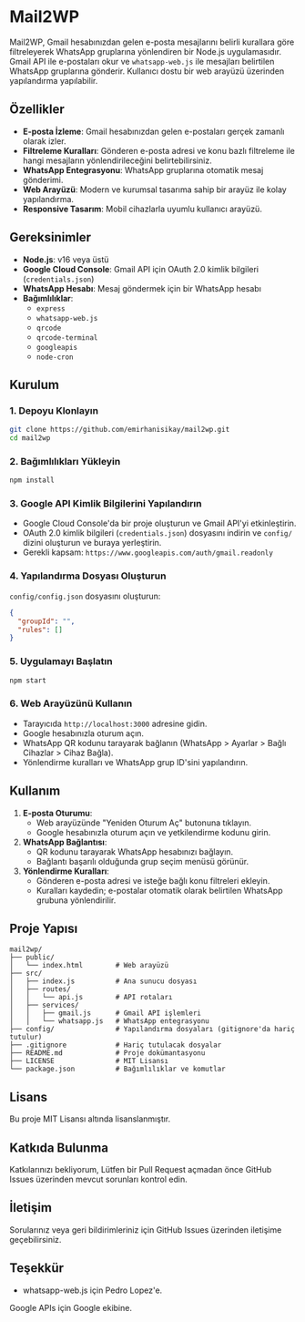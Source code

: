 # Mail2WP

Mail2WP, Gmail hesabınızdan gelen e-posta mesajlarını belirli kurallara göre filtreleyerek WhatsApp gruplarına yönlendiren bir Node.js uygulamasıdır. Gmail API ile e-postaları okur ve `whatsapp-web.js` ile mesajları belirtilen WhatsApp gruplarına gönderir. Kullanıcı dostu bir web arayüzü üzerinden yapılandırma yapılabilir.

## Özellikler

- **E-posta İzleme**: Gmail hesabınızdan gelen e-postaları gerçek zamanlı olarak izler.
- **Filtreleme Kuralları**: Gönderen e-posta adresi ve konu bazlı filtreleme ile hangi mesajların yönlendirileceğini belirtebilirsiniz.
- **WhatsApp Entegrasyonu**: WhatsApp gruplarına otomatik mesaj gönderimi.
- **Web Arayüzü**: Modern ve kurumsal tasarıma sahip bir arayüz ile kolay yapılandırma.
- **Responsive Tasarım**: Mobil cihazlarla uyumlu kullanıcı arayüzü.

## Gereksinimler

- **Node.js**: v16 veya üstü
- **Google Cloud Console**: Gmail API için OAuth 2.0 kimlik bilgileri (`credentials.json`)
- **WhatsApp Hesabı**: Mesaj göndermek için bir WhatsApp hesabı
- **Bağımlılıklar**:
  - `express`
  - `whatsapp-web.js`
  - `qrcode`
  - `qrcode-terminal`
  - `googleapis`
  - `node-cron`

## Kurulum

### 1. Depoyu Klonlayın

```bash
git clone https://github.com/emirhanisikay/mail2wp.git
cd mail2wp
```

### 2. Bağımlılıkları Yükleyin

```bash
npm install
```

### 3. Google API Kimlik Bilgilerini Yapılandırın

- Google Cloud Console'da bir proje oluşturun ve Gmail API'yi etkinleştirin.
- OAuth 2.0 kimlik bilgileri (`credentials.json`) dosyasını indirin ve `config/` dizini oluşturun ve buraya yerleştirin.
- Gerekli kapsam: `https://www.googleapis.com/auth/gmail.readonly`

### 4. Yapılandırma Dosyası Oluşturun

`config/config.json` dosyasını oluşturun:

```json
{
  "groupId": "",
  "rules": []
}
```

### 5. Uygulamayı Başlatın

```bash
npm start
```

### 6. Web Arayüzünü Kullanın

- Tarayıcıda `http://localhost:3000` adresine gidin.
- Google hesabınızla oturum açın.
- WhatsApp QR kodunu tarayarak bağlanın (WhatsApp &gt; Ayarlar &gt; Bağlı Cihazlar &gt; Cihaz Bağla).
- Yönlendirme kuralları ve WhatsApp grup ID'sini yapılandırın.

## Kullanım

1. **E-posta Oturumu**:
   - Web arayüzünde "Yeniden Oturum Aç" butonuna tıklayın.
   - Google hesabınızla oturum açın ve yetkilendirme kodunu girin.
2. **WhatsApp Bağlantısı**:
   - QR kodunu tarayarak WhatsApp hesabınızı bağlayın.
   - Bağlantı başarılı olduğunda grup seçim menüsü görünür.
3. **Yönlendirme Kuralları**:
   - Gönderen e-posta adresi ve isteğe bağlı konu filtreleri ekleyin.
   - Kuralları kaydedin; e-postalar otomatik olarak belirtilen WhatsApp grubuna yönlendirilir.

## Proje Yapısı

```
mail2wp/
├── public/
│   └── index.html        # Web arayüzü
├── src/
│   ├── index.js          # Ana sunucu dosyası
│   ├── routes/
│   │   └── api.js        # API rotaları
│   ├── services/
│   │   ├── gmail.js      # Gmail API işlemleri
│   │   └── whatsapp.js   # WhatsApp entegrasyonu
├── config/               # Yapılandırma dosyaları (gitignore'da hariç tutulur)
├── .gitignore            # Hariç tutulacak dosyalar
├── README.md             # Proje dokümantasyonu
├── LICENSE               # MIT Lisansı
└── package.json          # Bağımlılıklar ve komutlar
```

## Lisans

Bu proje MIT Lisansı altında lisanslanmıştır.

## Katkıda Bulunma

Katkılarınızı bekliyorum, Lütfen bir Pull Request açmadan önce GitHub Issues üzerinden mevcut sorunları kontrol edin.

## İletişim

Sorularınız veya geri bildirimleriniz için GitHub Issues üzerinden iletişime geçebilirsiniz.

## Teşekkür

- whatsapp-web.js için Pedro Lopez'e.

Google APIs için Google ekibine.